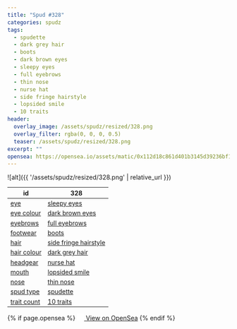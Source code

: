 ```yaml
---
title: "Spud #328"
categories: spudz
tags:
  - spudette
  - dark grey hair
  - boots
  - dark brown eyes
  - sleepy eyes
  - full eyebrows
  - thin nose
  - nurse hat
  - side fringe hairstyle
  - lopsided smile
  - 10 traits
header:
  overlay_image: /assets/spudz/resized/328.png
  overlay_filter: rgba(0, 0, 0, 0.5)
  teaser: /assets/spudz/resized/328.png
excerpt: ""
opensea: https://opensea.io/assets/matic/0x112d18c861d401b3145d39236bf149f01e18beed/328
---
```

![alt]({{ '/assets/spudz/resized/328.png' | relative_url }})

| id | 328 |
|-|-|
| <a href="/traits/eye/#trait-type">eye</a> | <a href="/traits/eye/sleepy-eyes/1/#trait">sleepy eyes</a> |
| <a href="/traits/eye-colour/#trait-type">eye colour</a> | <a href="/traits/eye-colour/dark-brown-eyes/1/#trait">dark brown eyes</a> |
| <a href="/traits/eyebrows/#trait-type">eyebrows</a> | <a href="/traits/eyebrows/full-eyebrows/1/#trait">full eyebrows</a> |
| <a href="/traits/footwear/#trait-type">footwear</a> | <a href="/traits/footwear/boots/1/#trait">boots</a> |
| <a href="/traits/hair/#trait-type">hair</a> | <a href="/traits/hair/side-fringe-hairstyle/1/#trait">side fringe hairstyle</a> |
| <a href="/traits/hair-colour/#trait-type">hair colour</a> | <a href="/traits/hair-colour/dark-grey-hair/1/#trait">dark grey hair</a> |
| <a href="/traits/headgear/#trait-type">headgear</a> | <a href="/traits/headgear/nurse-hat/1/#trait">nurse hat</a> |
| <a href="/traits/mouth/#trait-type">mouth</a> | <a href="/traits/mouth/lopsided-smile/1/#trait">lopsided smile</a> |
| <a href="/traits/nose/#trait-type">nose</a> | <a href="/traits/nose/thin-nose/1/#trait">thin nose</a> |
| <a href="/traits/spud-type/#trait-type">spud type</a> | <a href="/traits/spud-type/spudette/1/#trait">spudette</a> |
| <a href="/traits/trait-count/#trait-type">trait count</a> | <a href="/traits/trait-count/10-traits/1/#trait">10 traits</a> |

{% if page.opensea %}
<a href="{{page.opensea}}" class="btn btn--info" onclick="window.open(this.href, '_blank'); return false;"><img src="/assets/images/opensea.svg" width="16px"><span>  View on OpenSea</span></a>
{% endif %}
